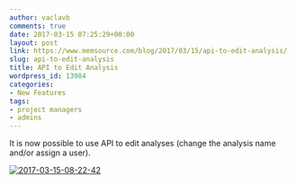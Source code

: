 ```yaml
---
author: vaclavb
comments: true
date: 2017-03-15 07:25:29+00:00
layout: post
link: https://www.memsource.com/blog/2017/03/15/api-to-edit-analysis/
slug: api-to-edit-analysis
title: API to Edit Analysis
wordpress_id: 13984
categories:
- New Features
tags:
- project managers
- admins
---
```


It is now possible to use API to edit analyses (change the analysis name and/or assign a user).

[![2017-03-15-08-22-42](http://www.memsource.com/wp-content/uploads/2017/03/2017-03-15-08.22.42.png)](http://www.memsource.com/wp-content/uploads/2017/03/2017-03-15-08.22.42.png)
